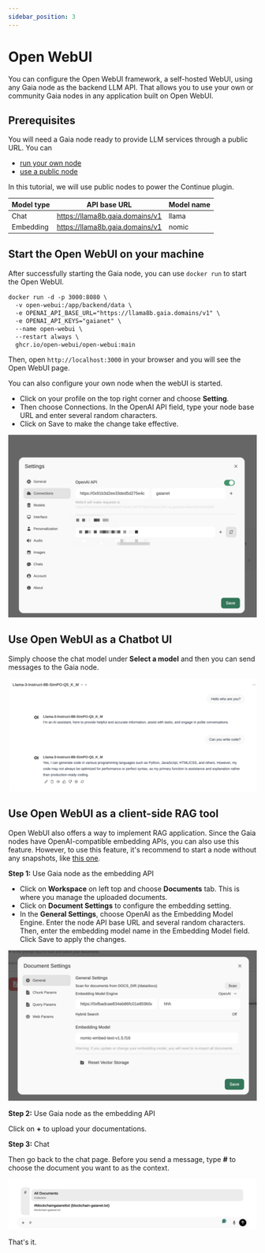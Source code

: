 ```yaml
---
sidebar_position: 3
---
```


# Open WebUI

You can configure the Open WebUI framework, a self-hosted WebUI, using any Gaia node as the backend LLM API. That allows you to use your own or community Gaia nodes in any application built on Open WebUI.

## Prerequisites

You will need a Gaia node ready to provide LLM services through a public URL. You can

* [run your own node](../../getting-started/quick-start)
* [use a public node](../nodes)

In this tutorial, we will use public nodes to power the Continue plugin.

| Model type | API base URL | Model name |
|-----|--------|-----|
| Chat | https://llama8b.gaia.domains/v1 | llama |
| Embedding | https://llama8b.gaia.domains/v1 | nomic |

## Start the Open WebUI on your machine

After successfully starting the Gaia node, you can use `docker run` to start the Open WebUI.

```
docker run -d -p 3000:8080 \
  -v open-webui:/app/backend/data \
  -e OPENAI_API_BASE_URL="https://llama8b.gaia.domains/v1" \
  -e OPENAI_API_KEYS="gaianet" \
  --name open-webui \
  --restart always \
  ghcr.io/open-webui/open-webui:main
```

Then, open `http://localhost:3000` in your browser and you will see the Open WebUI page.

You can also configure your own node when the webUI is started. 

* Click on your profile on the top right corner and choose **Setting**.
* Then choose Connections. In the OpenAI API field, type your node base URL and enter several random characters.
* Click on Save to make the change take effective.

![](openwebui-02.png)

## Use Open WebUI as a Chatbot UI

Simply choose the chat model under **Select a model** and then you can send messages to the Gaia node.

![](openwebui-01.png)


## Use Open WebUI as a client-side RAG tool

Open WebUI also offers a way to implement RAG application. Since the Gaia nodes have OpenAI-compatible embedding APIs, you can also use this feature. However, to use this feature, it's recommend to start a node without any snapshots, like [this one](https://github.com/GaiaNet-AI/node-configs/tree/main/llama-3-8b-instruct).

**Step 1:** Use Gaia node as the embedding API

* Click on **Workspace** on left top and choose **Documents** tab. This is where you manage the uploaded documents.
* Click on **Document Settings** to configure the embedding setting.
* In the **General Settings**, choose OpenAI as the Embedding Model Engine. Enter the node API base URL and several random characters. Then, enter the embedding model name in the Embedding Model field. Click Save to apply the changes.

![](openwebui-04.png)

**Step 2:** Use Gaia node as the embedding API

Click on **+** to upload your documentations.

**Step 3:** Chat

Then go back to the chat page. Before you send a message, type **#** to choose the document you want to as the context.

![](openwebui-05.png)

That's it.
